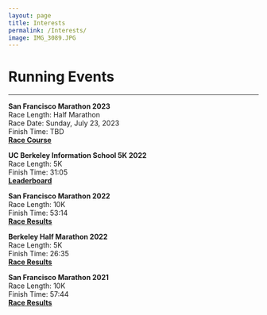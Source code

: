 ```yaml
---
layout: page
title: Interests
permalink: /Interests/
image: IMG_3089.JPG
---
```

<h1>Running Events</h1>
<hr/>

<p><b>San Francisco Marathon 2023</b>
  <br />Race Length: Half Marathon
  <br />Race Date: Sunday, July 23, 2023
  <br />Finish Time: TBD
  <br /><a href="https://www.thesfmarathon.com/wp-content/uploads/2023/05/First_Half-2.pdf"><b> Race Course</b></a></p>
<p><b>UC Berkeley Information School 5K 2022</b>
  <br />Race Length: 5K
  <br />Finish Time: 31:05
  <br /><a href="https://www.ischool.berkeley.edu/5k-2022/leaderboard"><b> Leaderboard</b></a></p>
<p><b>San Francisco Marathon 2022</b>
  <br />Race Length: 10K
  <br />Finish Time: 53:14
  <br /><a href="https://www.finisherpix.com/en/photos/5538/29037"><b> Race Results</b></a></p>
<p><b>Berkeley Half Marathon 2022</b>
  <br />Race Length: 5K
  <br />Finish Time: 26:35
  <br /><a href="https://www.runraceresults.com/Secure/individual-results.cfm?theRace=1&amp;theEvent=RCTQ2021&amp;firstName=&amp;lastName=&amp;bibNumber=11380"><b> Race Results</b></a></p>
<p><b>San Francisco Marathon 2021</b>
  <br />Race Length: 10K
  <br />Finish Time: 57:44
  <br /><a href="https://marathonphotos.live/Event/Sports%2FCPUK%2F2021%2FSan%20Francisco%20Marathon/28072"><b> Race Results</b></a></p>
